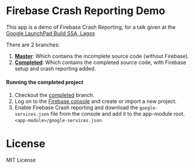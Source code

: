 # Firebase Crash Reporting Demo

This app is a demo of Firebase Crash Reporting, for a talk given at the
[Google LaunchPad Build SSA, Lagos](https://events.withgoogle.com/launchpad-build-ssa/nigeria-lagos/)

There are 2 branches:
  1.  **[Master](https://github.com/segunfamisa/firebase-crash-demo/tree/master)**: Which contains
  the incomplete source code (without Firebase).
  2.  **[Completed](https://github.com/segunfamisa/firebase-crash-demo/tree/completed)**: Which contains
  the completed source code, with Firebase setup and crash reporting added.


#### Running the completed project
  1. Checkout the [completed](https://github.com/segunfamisa/firebase-crash-demo/tree/completed) branch.
  2. Log on to the [Firebase console](https://console.firebase.google.com) and create or import a new project.
  3. Enable Firebase Crash reporting and download the `google-services.json` file from the console
  and add it to the app-module root. `<app-module>/google-services.json`

# License
MIT License
